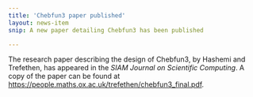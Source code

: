 ```yaml
---
title: 'Chebfun3 paper published'
layout: news-item
snip: A new paper detailing Chebfun3 has been published 

---
```

The research paper describing the design of Chebfun3, by Hashemi and Trefethen,
has appeared in the _SIAM Journal on Scientific Computing_. A copy of the paper
can be found at 
<https://people.maths.ox.ac.uk/trefethen/chebfun3_final.pdf>.
